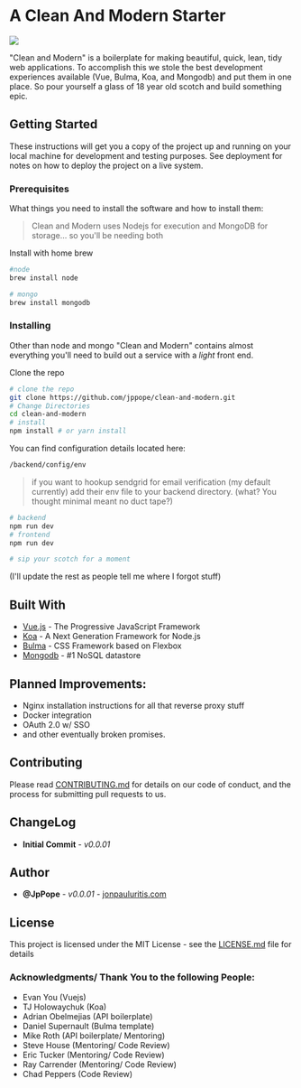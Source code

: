 # A Clean And Modern Starter

<img src="/Users/Pope/stormcloud/bitbucket/boilerplate/hood.jpg">

"Clean and Modern" is a boilerplate for making beautiful, quick, lean, tidy web applications. To accomplish this we stole the best development experiences available (Vue, Bulma, Koa, and Mongodb) and put them in one place. So pour yourself a glass of 18 year old scotch and build something epic. 

## Getting Started

These instructions will get you a copy of the project up and running on your local machine for development and testing purposes. See deployment for notes on how to deploy the project on a live system.

### Prerequisites

What things you need to install the software and how to install them:

> Clean and Modern uses Nodejs for execution and MongoDB for storage... so you'll be needing both

Install with home brew 

```bash
#node
brew install node

# mongo
brew install mongodb
```

### Installing

Other than node and mongo "Clean and Modern" contains almost everything you'll need to build out a service with a *light* front end.

Clone the repo

```bash
# clone the repo
git clone https://github.com/jppope/clean-and-modern.git
# Change Directories
cd clean-and-modern
# install
npm install # or yarn install
```

You can find configuration details located here:

``` bash
/backend/config/env
```

> if you want to hookup sendgrid for email verification (my default currently) add their env file to your backend directory. (what? You thought minimal meant no duct tape?)

```bash
# backend
npm run dev
# frontend
npm run dev

# sip your scotch for a moment
```

(I'll update the rest as people tell me where I forgot stuff)

## Built With

* [Vue.js](http://vuejs.org) - The Progressive JavaScript Framework
* [Koa](http://koajs.com/) - A Next Generation Framework for Node.js
* [Bulma](https://rometools.github.io/rome/) - CSS Framework based on Flexbox
* [Mongodb](https://mongodb.com) - #1 NoSQL datastore

## Planned Improvements:

* Nginx installation instructions for all that reverse proxy stuff
* Docker integration
* OAuth 2.0 w/ SSO
* and other eventually broken promises.

## Contributing

Please read [CONTRIBUTING.md]() for details on our code of conduct, and the process for submitting pull requests to us.

## ChangeLog

* **Initial Commit** - *v0.0.01*

## Author

* **@JpPope** - *v0.0.01* - [jonpauluritis.com](http://jonpauluritis.com)

## License

This project is licensed under the MIT License - see the [LICENSE.md](LICENSE.md) file for details


### Acknowledgments/ Thank You to the following People:
* Evan You (Vuejs)
* TJ Holowaychuk (Koa)
* Adrian Obelmejias (API boilerplate)
* Daniel Supernault (Bulma template)
* Mike Roth (API boilerplate/ Mentoring)
* Steve House (Mentoring/ Code Review)
* Eric Tucker (Mentoring/ Code Review)
* Ray Carrender (Mentoring/ Code Review)
* Chad Peppers (Code Review)
